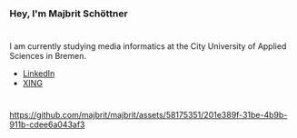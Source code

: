 ### Hey, I'm Majbrit Schöttner
#

I am currently studying media informatics at the City University of Applied Sciences in Bremen.

- [LinkedIn](https://www.linkedin.com/in/majbrit-schöttner-264384238)
- [XING](https://www.xing.com/profile/Majbrit_Schoettner)

#

https://github.com/majbrit/majbrit/assets/58175351/201e389f-31be-4b9b-911b-cdee6a043af3

